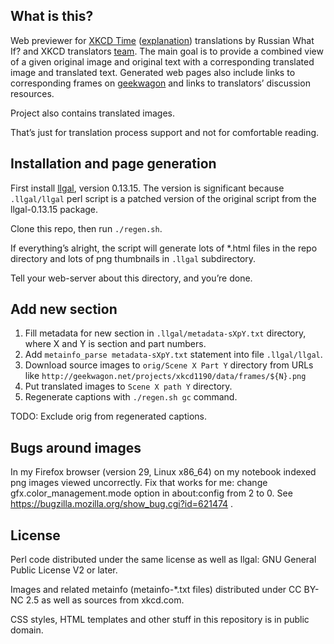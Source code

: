 ## What is this?

Web previewer for [XKCD Time](http://xkcd.com/1190/) ([explanation](http://explainxkcd.com/1190)) translations by Russian What If? and XKCD translators [team](http://chtoes.li/about). The main goal is to provide a combined view of a given original image and original text with a corresponding translated image and translated text. Generated web pages also include links to corresponding frames on [geekwagon](http://geekwagon.net/projects/xkcd1190/) and links to translators’ discussion resources.

Project also contains translated images.

That’s just for translation process support and not for comfortable reading.

## Installation and page generation

First install [llgal](http://home.gna.org/llgal), version 0.13.15. The version is significant because `.llgal/llgal` perl script is a patched version of the original script from the llgal-0.13.15 package.

Clone this repo, then run `./regen.sh`.

If everything’s alright, the script will generate lots of *.html files in the repo directory and lots of png thumbnails in `.llgal` subdirectory.

Tell your web-server about this directory, and you’re done.

## Add new section

1. Fill metadata for new section in `.llgal/metadata-sXpY.txt` directory, where X and Y is section and part numbers.
2. Add `metainfo_parse metadata-sXpY.txt` statement into file `.llgal/llgal`.
3. Download source images to `orig/Scene X Part Y` directory from URLs like `http://geekwagon.net/projects/xkcd1190/data/frames/${N}.png`
3. Put translated images to `Scene X path Y` directory.
4. Regenerate captions with `./regen.sh gc` command.

TODO: Exclude orig from regenerated captions.

## Bugs around images

In my Firefox browser (version 29, Linux x86_64) on my notebook indexed png images viewed uncorrectly. Fix that works for me: change gfx.color_management.mode option in about:config from 2 to 0. See https://bugzilla.mozilla.org/show_bug.cgi?id=621474 .

## License

Perl code distributed under the same license as well as llgal: GNU General Public License V2 or later.

Images and related metainfo (metainfo-*.txt files) distributed under CC BY-NC 2.5 as well as sources from xkcd.com.

CSS styles, HTML templates and other stuff in this repository is in public domain.
